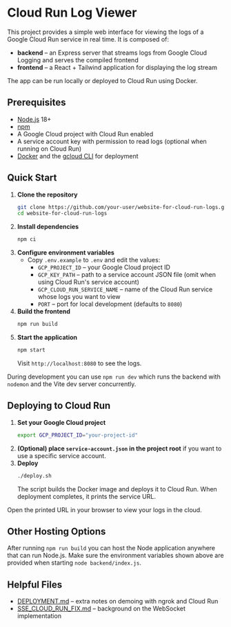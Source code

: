 # Cloud Run Log Viewer

This project provides a simple web interface for viewing the logs of a Google Cloud Run service in real time. It is composed of:

* **backend** – an Express server that streams logs from Google Cloud Logging and serves the compiled frontend
* **frontend** – a React + Tailwind application for displaying the log stream

The app can be run locally or deployed to Cloud Run using Docker.

## Prerequisites

- [Node.js](https://nodejs.org/) 18+
- [npm](https://www.npmjs.com/)
- A Google Cloud project with Cloud Run enabled
- A service account key with permission to read logs (optional when running on Cloud Run)
- [Docker](https://www.docker.com/) and the [gcloud CLI](https://cloud.google.com/sdk/docs/install) for deployment

## Quick Start

1. **Clone the repository**
   ```bash
   git clone https://github.com/your-user/website-for-cloud-run-logs.git
   cd website-for-cloud-run-logs
   ```
2. **Install dependencies**
   ```bash
   npm ci
   ```
3. **Configure environment variables**
   - Copy `.env.example` to `.env` and edit the values:
     - `GCP_PROJECT_ID` – your Google Cloud project ID
     - `GCP_KEY_PATH` – path to a service account JSON file (omit when using Cloud Run's service account)
     - `GCP_CLOUD_RUN_SERVICE_NAME` – name of the Cloud Run service whose logs you want to view
     - `PORT` – port for local development (defaults to `8080`)
4. **Build the frontend**
   ```bash
   npm run build
   ```
5. **Start the application**
   ```bash
   npm start
   ```
   Visit `http://localhost:8080` to see the logs.

During development you can use `npm run dev` which runs the backend with `nodemon` and the Vite dev server concurrently.

## Deploying to Cloud Run

1. **Set your Google Cloud project**
   ```bash
   export GCP_PROJECT_ID="your-project-id"
   ```
2. **(Optional) place `service-account.json` in the project root** if you want to use a specific service account.
3. **Deploy**
   ```bash
   ./deploy.sh
   ```
   The script builds the Docker image and deploys it to Cloud Run. When deployment completes, it prints the service URL.

Open the printed URL in your browser to view your logs in the cloud.

## Other Hosting Options

After running `npm run build` you can host the Node application anywhere that can run Node.js. Make sure the environment variables shown above are provided when starting `node backend/index.js`.

## Helpful Files

- [DEPLOYMENT.md](DEPLOYMENT.md) – extra notes on demoing with ngrok and Cloud Run
- [SSE_CLOUD_RUN_FIX.md](SSE_CLOUD_RUN_FIX.md) – background on the WebSocket implementation
